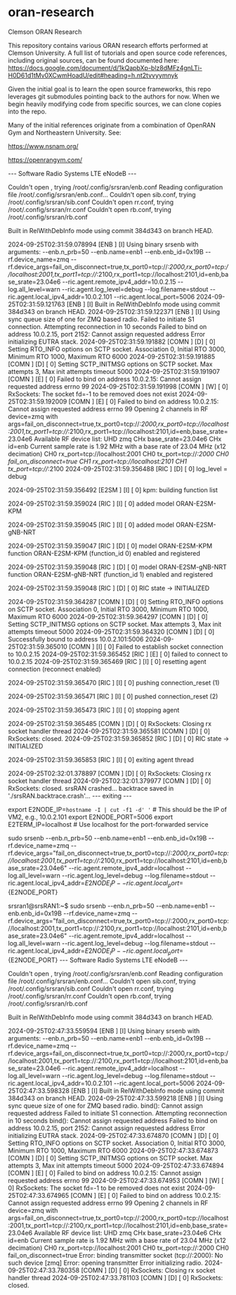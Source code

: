 # oran-research
Clemson ORAN Research

This repository contains various ORAN research efforts performed at Clemson University. A full list of tutorials and open source code references, including original sources, can be found documented here:
https://docs.google.com/document/d/1kQapbXp-blz8dMFz4gnLTi-H0D61d1tMv0XCwmHoadU/edit#heading=h.nt2tvvyymnyk

Given the initial goal is to learn the open source frameworks, this repo leverages git submodules pointing back to the authors for now. When we begin heavily modifying code from specific sources, we can clone copies into the repo.

Many of the initial references originate from a combination of OpenRAN Gym and Northeastern University. See:

https://www.nsnam.org/

https://openrangym.com/

---  Software Radio Systems LTE eNodeB  ---

Couldn't open , trying /root/.config/srsran/enb.conf
Reading configuration file /root/.config/srsran/enb.conf...
Couldn't open sib.conf, trying /root/.config/srsran/sib.conf
Couldn't open rr.conf, trying /root/.config/srsran/rr.conf
Couldn't open rb.conf, trying /root/.config/srsran/rb.conf

Built in RelWithDebInfo mode using commit 384d343 on branch HEAD.

2024-09-25T02:31:59.078994 [ENB    ] [I] Using binary srsenb with arguments: --enb.n_prb=50 --enb.name=enb1 --enb.enb_id=0x19B --rf.device_name=zmq --rf.device_args=fail_on_disconnect=true,tx_port0=tcp://*:2000,rx_port0=tcp://localhost:2001,tx_port1=tcp://*:2100,rx_port1=tcp://localhost:2101,id=enb,base_srate=23.04e6 --ric.agent.remote_ipv4_addr=10.0.2.15 --log.all_level=warn --ric.agent.log_level=debug --log.filename=stdout --ric.agent.local_ipv4_addr=10.0.2.101 --ric.agent.local_port=5006 
2024-09-25T02:31:59.121763 [ENB    ] [I] Built in RelWithDebInfo mode using commit 384d343 on branch HEAD.
2024-09-25T02:31:59.122371 [ENB    ] [I] Using sync queue size of one for ZMQ based radio.
Failed to initiate S1 connection. Attempting reconnection in 10 seconds
Failed to bind on address 10.0.2.15, port 2152: Cannot assign requested address
Error initializing EUTRA stack.
2024-09-25T02:31:59.191882 [COMN   ] [D] [    0] Setting RTO_INFO options on SCTP socket. Association 0, Initial RTO 3000, Minimum RTO 1000, Maximum RTO 6000
2024-09-25T02:31:59.191885 [COMN   ] [D] [    0] Setting SCTP_INITMSG options on SCTP socket. Max attempts 3, Max init attempts timeout 5000
2024-09-25T02:31:59.191907 [COMN   ] [E] [    0] Failed to bind on address 10.0.2.15: Cannot assign requested address errno 99
2024-09-25T02:31:59.191998 [COMN   ] [W] [    0] RxSockets: The socket fd=-1 to be removed does not exist
2024-09-25T02:31:59.192009 [COMN   ] [E] [    0] Failed to bind on address 10.0.2.15: Cannot assign requested address errno 99
Opening 2 channels in RF device=zmq with args=fail_on_disconnect=true,tx_port0=tcp://*:2000,rx_port0=tcp://localhost:2001,tx_port1=tcp://*:2100,rx_port1=tcp://localhost:2101,id=enb,base_srate=23.04e6
Available RF device list: UHD  zmq 
CHx base_srate=23.04e6
CHx id=enb
Current sample rate is 1.92 MHz with a base rate of 23.04 MHz (x12 decimation)
CH0 rx_port=tcp://localhost:2001
CH0 tx_port=tcp://*:2000
CH0 fail_on_disconnect=true
CH1 rx_port=tcp://localhost:2101
CH1 tx_port=tcp://*:2100
2024-09-25T02:31:59.356488 [RIC    ] [D] [    0] log_level = debug

2024-09-25T02:31:59.356492 [E2SM   ] [I] [    0] kpm: building function list

2024-09-25T02:31:59.359024 [RIC    ] [I] [    0] added model ORAN-E2SM-KPM

2024-09-25T02:31:59.359045 [RIC    ] [I] [    0] added model ORAN-E2SM-gNB-NRT

2024-09-25T02:31:59.359047 [RIC    ] [D] [    0] model ORAN-E2SM-KPM function ORAN-E2SM-KPM (function_id 0) enabled and registered

2024-09-25T02:31:59.359048 [RIC    ] [D] [    0] model ORAN-E2SM-gNB-NRT function ORAN-E2SM-gNB-NRT (function_id 1) enabled and registered

2024-09-25T02:31:59.359048 [RIC    ] [D] [    0] RIC state -> INITIALIZED

2024-09-25T02:31:59.364287 [COMN   ] [D] [    0] Setting RTO_INFO options on SCTP socket. Association 0, Initial RTO 3000, Minimum RTO 1000, Maximum RTO 6000
2024-09-25T02:31:59.364297 [COMN   ] [D] [    0] Setting SCTP_INITMSG options on SCTP socket. Max attempts 3, Max init attempts timeout 5000
2024-09-25T02:31:59.364320 [COMN   ] [D] [    0] Successfully bound to address 10.0.2.101:5006
2024-09-25T02:31:59.365010 [COMN   ] [I] [    0] Failed to establish socket connection to 10.0.2.15
2024-09-25T02:31:59.365452 [RIC    ] [E] [    0] failed to connect to 10.0.2.15
2024-09-25T02:31:59.365469 [RIC    ] [I] [    0] resetting agent connection (reconnect enabled)

2024-09-25T02:31:59.365470 [RIC    ] [I] [    0] pushing connection_reset (1)

2024-09-25T02:31:59.365471 [RIC    ] [I] [    0] pushed connection_reset (2)

2024-09-25T02:31:59.365473 [RIC    ] [I] [    0] stopping agent

2024-09-25T02:31:59.365485 [COMN   ] [D] [    0] RxSockets: Closing rx socket handler thread
2024-09-25T02:31:59.365581 [COMN   ] [D] [    0] RxSockets: closed.
2024-09-25T02:31:59.365852 [RIC    ] [D] [    0] RIC state -> INITIALIZED

2024-09-25T02:31:59.365853 [RIC    ] [I] [    0] exiting agent thread

2024-09-25T02:32:01.378897 [COMN   ] [D] [    0] RxSockets: Closing rx socket handler thread
2024-09-25T02:32:01.379977 [COMN   ] [D] [    0] RxSockets: closed.
srsRAN crashed... backtrace saved in './srsRAN.backtrace.crash'...
---  exiting  ---

export E2NODE_IP=`hostname -I | cut -f1 -d' '`  # This should be the IP of VM2, e.g., 10.0.2.101
export E2NODE_PORT=5006
export E2TERM_IP=localhost  # Use localhost for the port-forwarded service

sudo srsenb --enb.n_prb=50 --enb.name=enb1 --enb.enb_id=0x19B --rf.device_name=zmq --rf.device_args="fail_on_disconnect=true,tx_port0=tcp://*:2000,rx_port0=tcp://localhost:2001,tx_port1=tcp://*:2100,rx_port1=tcp://localhost:2101,id=enb,base_srate=23.04e6" --ric.agent.remote_ipv4_addr=localhost --log.all_level=warn --ric.agent.log_level=debug --log.filename=stdout --ric.agent.local_ipv4_addr=${E2NODE_IP} --ric.agent.local_port=${E2NODE_PORT}

srsran1@srsRAN1:~$ sudo srsenb --enb.n_prb=50 --enb.name=enb1 --enb.enb_id=0x19B --rf.device_name=zmq --rf.device_args="fail_on_disconnect=true,tx_port0=tcp://:2000,rx_port0=tcp://localhost:2001,tx_port1=tcp://:2100,rx_port1=tcp://localhost:2101,id=enb,base_srate=23.04e6" --ric.agent.remote_ipv4_addr=localhost --log.all_level=warn --ric.agent.log_level=debug --log.filename=stdout --ric.agent.local_ipv4_addr=${E2NODE_IP} --ric.agent.local_port=${E2NODE_PORT}
---  Software Radio Systems LTE eNodeB  ---

Couldn't open , trying /root/.config/srsran/enb.conf
Reading configuration file /root/.config/srsran/enb.conf...
Couldn't open sib.conf, trying /root/.config/srsran/sib.conf
Couldn't open rr.conf, trying /root/.config/srsran/rr.conf
Couldn't open rb.conf, trying /root/.config/srsran/rb.conf

Built in RelWithDebInfo mode using commit 384d343 on branch HEAD.

2024-09-25T02:47:33.559594 [ENB    ] [I] Using binary srsenb with arguments: --enb.n_prb=50 --enb.name=enb1 --enb.enb_id=0x19B --rf.device_name=zmq --rf.device_args=fail_on_disconnect=true,tx_port0=tcp://:2000,rx_port0=tcp://localhost:2001,tx_port1=tcp://:2100,rx_port1=tcp://localhost:2101,id=enb,base_srate=23.04e6 --ric.agent.remote_ipv4_addr=localhost --log.all_level=warn --ric.agent.log_level=debug --log.filename=stdout --ric.agent.local_ipv4_addr=10.0.2.101 --ric.agent.local_port=5006 
2024-09-25T02:47:33.598328 [ENB    ] [I] Built in RelWithDebInfo mode using commit 384d343 on branch HEAD.
2024-09-25T02:47:33.599218 [ENB    ] [I] Using sync queue size of one for ZMQ based radio.
bind(): Cannot assign requested address
Failed to initiate S1 connection. Attempting reconnection in 10 seconds
bind(): Cannot assign requested address
Failed to bind on address 10.0.2.15, port 2152: Cannot assign requested address
Error initializing EUTRA stack.
2024-09-25T02:47:33.674870 [COMN   ] [D] [    0] Setting RTO_INFO options on SCTP socket. Association 0, Initial RTO 3000, Minimum RTO 1000, Maximum RTO 6000
2024-09-25T02:47:33.674873 [COMN   ] [D] [    0] Setting SCTP_INITMSG options on SCTP socket. Max attempts 3, Max init attempts timeout 5000
2024-09-25T02:47:33.674894 [COMN   ] [E] [    0] Failed to bind on address 10.0.2.15: Cannot assign requested address errno 99
2024-09-25T02:47:33.674953 [COMN   ] [W] [    0] RxSockets: The socket fd=-1 to be removed does not exist
2024-09-25T02:47:33.674965 [COMN   ] [E] [    0] Failed to bind on address 10.0.2.15: Cannot assign requested address errno 99
Opening 2 channels in RF device=zmq with args=fail_on_disconnect=true,tx_port0=tcp://:2000,rx_port0=tcp://localhost:2001,tx_port1=tcp://:2100,rx_port1=tcp://localhost:2101,id=enb,base_srate=23.04e6
Available RF device list: UHD  zmq 
CHx base_srate=23.04e6
CHx id=enb
Current sample rate is 1.92 MHz with a base rate of 23.04 MHz (x12 decimation)
CH0 rx_port=tcp://localhost:2001
CH0 tx_port=tcp://:2000
CH0 fail_on_disconnect=true
Error: binding transmitter socket (tcp://:2000): No such device
[zmq] Error: opening transmitter
Error initializing radio.
2024-09-25T02:47:33.780358 [COMN   ] [D] [    0] RxSockets: Closing rx socket handler thread
2024-09-25T02:47:33.781103 [COMN   ] [D] [    0] RxSockets: closed.

